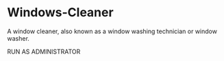 # Windows-Cleaner
A window cleaner, also known as a window washing technician or window washer.

RUN AS ADMINISTRATOR
